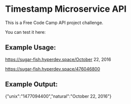 # Timestamp Microservice API
This is a Free Code Camp API project challenge.

You can test it here: 

## Example Usage:

https://sugar-fish.hyperdev.space/October 22, 2016

https://sugar-fish.hyperdev.space/476046800

## Example Output:

{"unix":"1477094400","natural":"October 22, 2016"}
